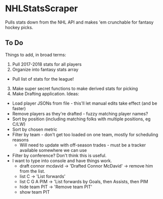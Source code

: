 # NHLStatsScraper
Pulls stats down from the NHL API and makes 'em crunchable for fantasy hockey picks.

## To Do
Things to add, in broad terms:
1. Pull 2017-2018 stats for all players
2. Organize into fantasy stats array
  * Pull list of stats for the league!
3. Make super secret functions to make derived stats for picking
4. Make Drafting application. Ideas:
  * Load player JSONs from file - this'll let manual edits take effect (and be faster)
  * Remove players as they're drafted - fuzzy matching player names?
  * Sort by position (including matching folks with multiple positions, eg C/LW)
  * Sort by chosen metric
  * Filter by team - don't get too loaded on one team, mostly for scheduling reasons
    * Will need to update with off-season trades - must be a tracker available somewhere we can use
  * Filter by conference? Don't think this is useful.
  * I want to type into console and have things work.
    * draft connor mcdavid -> 'Drafted Connor McDavid' -> remove him from the list.
    * list C -> 'List forwards'
    * list C G A PIM -> 'List forwards by Goals, then Assists, then PIM
    * hide team PIT -> 'Remove team PIT'
    * show team PIT
